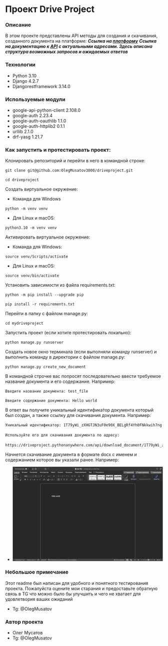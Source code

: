 # Проект Drive Project

### Описание
В этом проекте представлены API методы для создания и скачивания, созданного документа на платформе:
**_Ссылка на [платформу](https://drive.google.com/ "Гиперссылка к платформе.")_**
**_Ссылка на документацию к [API](https://driveproject.pythonanywhere.com/api/redoc/ "Гиперссылка к API.") с актуальными адресами. Здесь описана структура возможных запросов и ожидаемых ответов_**


### Технологии
- Python 3.10
- Django 4.2.7
- Djangorestframework 3.14.0

### Используемые модули
- google-api-python-client 2.108.0
- google-auth 2.23.4
- google-auth-oauthlib 1.1.0
- google-auth-httplib2 0.1.1
- urllib 2.1.0
- drf-yasg 1.21.7

### Как запустить и протестировать проект:

Клонировать репозиторий и перейти в него в командной строке:

```
git clone git@github.com:OlegMusatov3000/driveproject.git
```

```
cd driveproject
```

Cоздать виртуальное окружение:

- Команда для Windows

```
python -m venv venv
```

- Для Linux и macOS:

```
python3.10 -m venv venv
```

Активировать виртуальное окружение:

- Команда для Windows:

```
source venv/Scripts/activate
```

- Для Linux и macOS:

```
source venv/bin/activate
```

Установить зависимости из файла requirements.txt:

```
python -m pip install --upgrade pip
```

```
pip install -r requirements.txt
```

Перейти в папку с файлом manage.py:

```
cd mydriveproject
```

Запустить проект (если хотите протестировать локально):

```
python manage.py runserver
```

Создать новое окно терминала (если выполняли команду runserver) и выполнить команду в директории с файлом manage.py:

```
python manage.py create_new_document
```

В командной строчке вас попросят последовательно ввести требуемое название документа и его содержание. Например:

```
Введите название документа: test_file
```
```
Введите содержание документа: Hello world
```

В ответ вы получите уникальный идентифика́тор документа который был создан, а также ссылку для скачивания документа. Например:

```
Уникальный идентификатор: 1T79yWi_zXHGTJN3uF0e90X_BELgRf4Yh0FNkkwih7ng

Используйте его для скачивания документа по адресу:

https://driveproject.pythonanywhere.com/api/download_document/1T79yWi_zXHGTJN3uF0e90X_BELgRf4Yh0FNkkwih7ng
```

Начнется скачивание документа в формате docx с именем и содержанием которое вы указали ранее. Например:
- ![результат работы](./Screenshot.png)

### Небольшое примечание
Этот readme был написан для удобного и понятного тестирования проекта. Пожалуйста оцените мои старания и предоставьте обратную связь в TG что можно было бы улучшить и чего не хватает для удовлетвория ваших ожиданий
- Tg: @OlegMusatov

### Автор проекта 
- Олег Мусатов
- Tg: @OlegMusatov